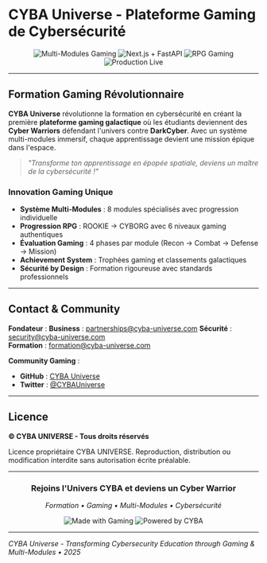 # CYBA Universe - Plateforme Gaming de Cybersécurité

<div align="center">
  <img src="https://img.shields.io/badge/Version-Multi--Modules%20Gaming-cyan?style=for-the-badge&labelColor=black" alt="Multi-Modules Gaming" />
  <img src="https://img.shields.io/badge/Stack-Next.js%2014%20%2B%20FastAPI-black?style=for-the-badge&logo=next.js" alt="Next.js + FastAPI" />
  <img src="https://img.shields.io/badge/Gaming-RPG%20System-purple?style=for-the-badge&labelColor=black" alt="RPG Gaming" />
  <img src="https://img.shields.io/badge/Production-Live-green?style=for-the-badge&logo=check" alt="Production Live" />
</div>

---

## Formation Gaming Révolutionnaire

**CYBA Universe** révolutionne la formation en cybersécurité en créant la première **plateforme gaming galactique** où les étudiants deviennent des **Cyber Warriors** défendant l'univers contre **DarkCyber**. Avec un système multi-modules immersif, chaque apprentissage devient une mission épique dans l'espace.

> *"Transforme ton apprentissage en épopée spatiale, deviens un maître de la cybersécurité !"*

### Innovation Gaming Unique
- **Système Multi-Modules** : 8 modules spécialisés avec progression individuelle 
- **Progression RPG** : ROOKIE → CYBORG avec 6 niveaux gaming authentiques
- **Évaluation Gaming** : 4 phases par module (Recon → Combat → Defense → Mission)
- **Achievement System** : Trophées gaming et classements galactiques
- **Sécurité by Design** : Formation rigoureuse avec standards professionnels

---

## Contact & Community

**Fondateur** : 
**Business** : partnerships@cyba-universe.com
**Sécurité** : security@cyba-universe.com  
**Formation** : formation@cyba-universe.com

**Community Gaming** :
- **GitHub** : [CYBA Universe](https://github.com/cyba-universe)
- **Twitter** : [@CYBAUniverse](https://twitter.com/CYBAUniverse)

---

## Licence

**© CYBA UNIVERSE - Tous droits réservés**

Licence propriétaire CYBA UNIVERSE. Reproduction, distribution ou modification interdite sans autorisation écrite préalable.

---

<div align="center">
  <h3>Rejoins l'Univers CYBA et deviens un Cyber Warrior</h3>
  <p><em>Formation • Gaming • Multi-Modules • Cybersécurité</em></p>
  
  <img src="https://img.shields.io/badge/Made%20with-Gaming-purple?style=for-the-badge" alt="Made with Gaming" />
  <img src="https://img.shields.io/badge/Powered%20by-CYBA%20Universe-cyan?style=for-the-badge" alt="Powered by CYBA" />
</div>

---

*CYBA Universe - Transforming Cybersecurity Education through Gaming & Multi-Modules • 2025*
